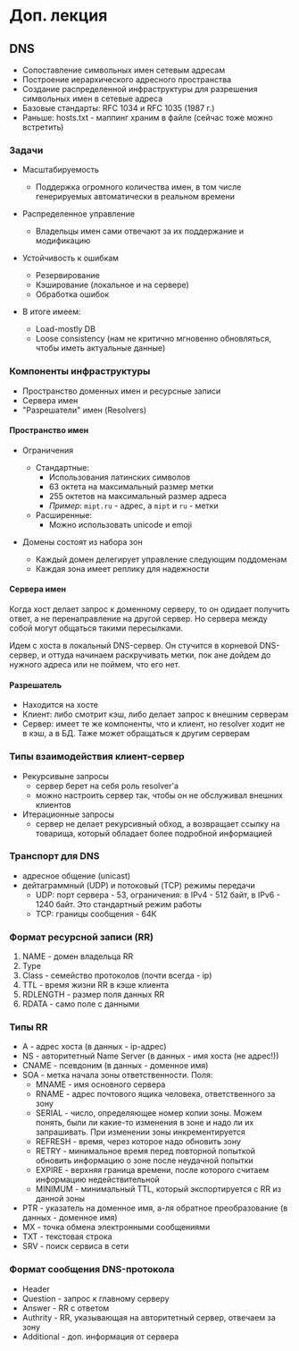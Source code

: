 # Доп. лекция

## DNS

* Сопоставление символьных имен сетевым адресам
* Построение иерархического адресного пространства
* Создание распределенной инфраструктуры для разрешения символьных имен в сетевые адреса
* Базовые стандарты: RFC 1034 и RFC 1035 (1987 г.)
* Раньше: hosts.txt - маппинг храним в файле (сейчас тоже можно встретить)

### Задачи

* Масштабируемость
  * Поддержка огромного количества имен, в том числе генерируемых автоматически в реальном времени
* Распределенное управление
  * Владельцы имен сами отвечают за их поддержание и модификацию
* Устойчивость к ошибкам
  * Резервирование
  * Кэширование (локальное и на сервере)
  * Обработка ошибок

* В итоге имеем:
  * Load-mostly DB
  * Loose consistency (нам не критично мгновенно обновляться, чтобы иметь актуальные данные)

### Компоненты инфраструктуры

* Пространство доменных имен и ресурсные записи
* Сервера имен
* "Разрешатели" имен (Resolvers)

#### Пространство имен

* Ограничения
  * Стандартные:
    * Использования латинских символов
    * 63 октета на максимальный размер метки
    * 255 октетов на максимальный размер адреса
    * *Пример*: `mipt.ru` - адрес, а `mipt` и `ru` - метки
  * Расширенные:
    * Можно использовать unicode и emoji

* Домены состоят из набора зон
  * Каждый домен делегирует управление следующим поддоменам
  * Каждая зона имеет реплику для надежности

#### Сервера имен

Когда хост делает запрос к доменному серверу, то он одидает получить ответ, а не перенаправление на другой сервер. Но сервера между собой могут общаться такими пересылками.

Идем с хоста в локальный DNS-сервер. Он стучится в корневой DNS-сервер, и оттуда начинаем раскручивать метки, пок ане дойдем до нужного адреса или не поймем, что его нет.

#### Разрешатель

* Находится на хосте
* Клиент: либо смотрит кэш, либо делает запрос к внешним серверам
* Сервер: имеет те же компоненты, что и клиент, но resolver ходит не в кэш, а в БД. Таже может обращаться к другим серверам

### Типы взаимодействия клиент-сервер

* Рекурсивыне запросы
  * сервер берет на себя роль resolver'а
  * можно настроить сервер так, чтобы он не обслуживал внешних клиентов
* Итерационные запросы
  * сервер не делает рекурсивный обход, а возвращает ссылку на товарища, который обладает более подробной информацией

### Транспорт для DNS

* адресное общение (unicast)
* дейтаграммный (UDP) и потоковый (TCP) режимы передачи
  * UDP: порт сервера - 53, ограничения: в IPv4 - 512 байт, в IPv6 - 1240 байт. Это стандартный режим работы
  * TCP: границы сообщения - 64К

### Формат ресурсной записи (RR)

1) NAME - домен владельца RR
2) Type
3) Class - семейство протоколов (почти всегда - ip)
4) TTL - время жизни RR в кэше клиента
5) RDLENGTH - размер поля данных RR
6) RDATA - само поле с данными

### Типы RR

* А - адрес хоста (в данных - ip-адрес)
* NS - авторитетный Name Server (в данных - имя хоста (не адрес!))
* CNAME - псевдоним (в данных - доменное имя)
* SOA - метка начала зоны ответственности. Поля:
  * MNAME - имя основного сервера
  * RNAME - адрес почтового ящика человека, ответственного за зону
  * SERIAL - число, определяющее номер копии зоны. Можем понять, были ли какие-то изменения в зоне и надо ли их запрашивать. При изменении зоны инкрементируется
  * REFRESH - время, через которое надо обновить зону
  * RETRY - минимальное время перед повторной попыткой обновить информацию о зоне после неудачной попытки
  * EXPIRE - верхняя граница времени, после которого считаем информацию недействительной
  * MINIMUM - минимальный TTL, который экспортируется с RR из данной зоны
* PTR - указатель на доменное имя, а-ля обратное преобразование (в данных - доменное имя)
* MX - точка обмена электронными сообщениями
* TXT - текстовая строка
* SRV - поиск сервиса в сети

### Формат сообщения DNS-протокола

* Header
* Question - запрос к главному серверу
* Answer - RR с ответом
* Authrity - RR, указывающая на авторитетный сервер, отвечаем за зону
* Additional - доп. информация от сервера
